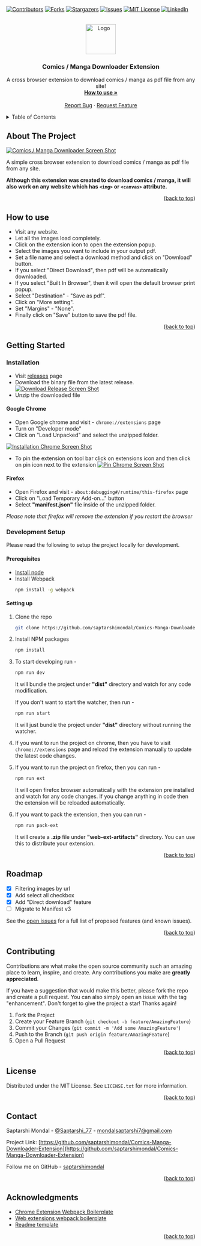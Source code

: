 <div id="top"></div>
<!--
*** Thanks for checking out the Best-README-Template. If you have a suggestion
*** that would make this better, please fork the repo and create a pull request
*** or simply open an issue with the tag "enhancement".
*** Don't forget to give the project a star!
*** Thanks again! Now go create something AMAZING! :D
-->



<!-- PROJECT SHIELDS -->
<!--
*** I'm using markdown "reference style" links for readability.
*** Reference links are enclosed in brackets [ ] instead of parentheses ( ).
*** See the bottom of this document for the declaration of the reference variables
*** for contributors-url, forks-url, etc. This is an optional, concise syntax you may use.
*** https://www.markdownguide.org/basic-syntax/#reference-style-links
-->
[![Contributors][contributors-shield]][contributors-url]
[![Forks][forks-shield]][forks-url]
[![Stargazers][stars-shield]][stars-url]
[![Issues][issues-shield]][issues-url]
[![MIT License][license-shield]][license-url]
[![LinkedIn][linkedin-shield]][linkedin-url]



<!-- PROJECT LOGO -->
<br />
<div align="center">
  <a href="https://github.com/saptarshimondal/Comics-Manga-Downloader-Extension">
    <img src="images/logo.png" alt="Logo" width="80" height="80">
  </a>

  <h3 align="center">Comics / Manga Downloader Extension</h3>

  <p align="center">
    A cross browser extension to download comics / manga as pdf file from any site!
    <br />
    <a href="#how-to-use"><strong>How to use »</strong></a>
    <br />
    <br />
    <!-- <a href="https://github.com/saptarshimondal/Comics-Manga-Downloader-Extension">View Demo</a> -->
    <!-- · -->
    <a href="https://github.com/saptarshimondal/Comics-Manga-Downloader-Extension/issues">Report Bug</a>
    ·
    <a href="https://github.com/saptarshimondal/Comics-Manga-Downloader-Extension/issues">Request Feature</a>
  </p>
</div>



<!-- TABLE OF CONTENTS -->
<details>
  <summary>Table of Contents</summary>
  <ol>
    <li>
      <a href="#about-the-project">About The Project</a>
    </li>
    <li>
      <a href="#how-to-use">How To Use</a>
    </li>
    <li>
      <a href="#getting-started">Getting Started</a>
      <ul>
      	<li><a href="#installation">Installation</a>
      		<ul>
      			<li><a href="#google-chrome">Google Chrome</a></li>
      			<li><a href="#firefox">Firefox</a></li>
      		</ul>
      	</li>
        <li><a href="#development-setup">Development Setup</a>
        	<ul>
      			<li><a href="#prerequisites">Prerequisites</a></li>
      			<li><a href="#setting-up">Setting up</a></li>
      		</ul>
        </li>
      </ul>
    </li>
    <li><a href="#roadmap">Roadmap</a></li>
    <li><a href="#contributing">Contributing</a></li>
    <li><a href="#license">License</a></li>
    <li><a href="#contact">Contact</a></li>
    <li><a href="#acknowledgments">Acknowledgments</a></li>
  </ol>
</details>



<!-- ABOUT THE PROJECT -->
## About The Project

[![Comics / Manga Downloader Screen Shot][product-screenshot]](https://github.com/saptarshimondal/Comics-Manga-Downloader-Extension) 

A simple cross browser extension to download comics / manga as pdf file from any site.

**Although this extension was created to download comics / manga, it will also work on any website which has `<img>` or `<canvas>` attribute.**

<p align="right">(<a href="#top">back to top</a>)</p>

<!-- HOW TO USE -->
## How to use
* Visit any website.
* Let all the images load completely.
* Click on the extension icon to open the extension popup.
* Select the images you want to include in your output pdf.
* Set a file name and select a download method and click on "Download" button.
* If you select "Direct Download", then pdf will be automatically downloaded.
* If you select "Built In Browser", then it will open the default browser print popup.
* Select "Destination" - "Save as pdf".
* Click on "More setting".
* Set "Margins" - "None".
* Finally click on "Save" button to save the pdf file.

<p align="right">(<a href="#top">back to top</a>)</p>


<!-- GETTING STARTED -->
## Getting Started

### Installation

* Visit [releases](https://github.com/saptarshimondal/Comics-Manga-Downloader-Extension/releases) page
* Download the binary file from the latest release.
[![Download Release Screen Shot][release-screenshot]](https://github.com/saptarshimondal/Comics-Manga-Downloader-Extension/releases)
* Unzip the downloaded file

#### Google Chrome

* Open Google chrome and visit - `chrome://extensions` page
* Turn on "Developer mode"
* Click on "Load Unpacked" and select the unzipped folder. 

[![Installation Chrome Screen Shot][installation-chrome-screenshot]](https://github.com/saptarshimondal/Comics-Manga-Downloader-Extension)

* To pin the extension on tool bar click on extensions icon and then click on pin icon next to the extension
[![Pin Chrome Screen Shot][pin-chrome-screenshot]](https://github.com/saptarshimondal/Comics-Manga-Downloader-Extension)


#### Firefox

* Open Firefox and visit - `about:debugging#/runtime/this-firefox` page
* Click on "Load Temporary Add-on..." button
* Select **"manifest.json"** file inside of the unzipped folder.

_Please note that firefox will remove the extension if you restart the browser_


### Development Setup

Please read the following to setup the project locally for development.

#### Prerequisites

* [Install node](https://nodejs.org/en/download/)
* Install Webpack
	```sh
	npm install -g webpack
	```

#### Setting up

1. Clone the repo
   ```sh
   git clone https://github.com/saptarshimondal/Comics-Manga-Downloader-Extension.git
   ```

2. Install NPM packages
   ```sh
   npm install
   ```

3. To start developing run -
   ```sh
   npm run dev
   ```
   It will bundle the project under **"dist"** directory and watch for any code modification.

   If you don't want to start the watcher, then run - 
   ```sh
   npm run start
   ```
   It will just bundle the project under **"dist"** directory without running the watcher.

4. If you want to run the project on chrome, then you have to visit `chrome://extensions` page and reload the extension manually to update the latest code changes.

5. If you want to run the project on firefox, then you can run -
	```sh
	npm run ext
	``` 
	It will open firefox browser automatically with the extension pre installed and watch for any code changes. If you change anything in code then the extension will be reloaded automatically.

6. If you want to pack the extension, then you can run -
	```sh
	npm run pack-ext
	```
	It will create a **.zip** file under **"web-ext-artifacts"** directory. You can use this to distribute your extension.



<p align="right">(<a href="#top">back to top</a>)</p>



<!-- ROADMAP -->
## Roadmap

- [x] Filtering images by url
- [x] Add select all checkbox
- [x] Add "Direct download" feature
- [ ] Migrate to Manifest v3

See the [open issues](https://github.com/saptarshimondal/Comics-Manga-Downloader-Extension/issues) for a full list of proposed features (and known issues).

<p align="right">(<a href="#top">back to top</a>)</p>



<!-- CONTRIBUTING -->
## Contributing

Contributions are what make the open source community such an amazing place to learn, inspire, and create. Any contributions you make are **greatly appreciated**.

If you have a suggestion that would make this better, please fork the repo and create a pull request. You can also simply open an issue with the tag "enhancement".
Don't forget to give the project a star! Thanks again!

1. Fork the Project
2. Create your Feature Branch (`git checkout -b feature/AmazingFeature`)
3. Commit your Changes (`git commit -m 'Add some AmazingFeature'`)
4. Push to the Branch (`git push origin feature/AmazingFeature`)
5. Open a Pull Request

<p align="right">(<a href="#top">back to top</a>)</p>



<!-- LICENSE -->
## License

Distributed under the MIT License. See `LICENSE.txt` for more information.

<p align="right">(<a href="#top">back to top</a>)</p>



<!-- CONTACT -->
## Contact

Saptarshi Mondal - [@Saptarshi_77](https://twitter.com/Saptarshi_77) - mondalsaptarshi7@gmail.com

Project Link: [https://github.com/saptarshimondal/Comics-Manga-Downloader-Extension](https://github.com/saptarshimondal/Comics-Manga-Downloader-Extension)

Follow me on GitHub - [saptarshimondal](https://github.com/saptarshimondal)

<p align="right">(<a href="#top">back to top</a>)</p>



<!-- ACKNOWLEDGMENTS -->
## Acknowledgments

* [Chrome Extension Webpack Boilerplate](https://github.com/samuelsimoes/chrome-extension-webpack-boilerplate)
* [Web extensions webpack boilerplate](https://github.com/fstanis/webextensions-webpack-boilerplate)
* [Readme template](https://github.com/othneildrew/Best-README-Template)

<p align="right">(<a href="#top">back to top</a>)</p>



<!-- MARKDOWN LINKS & IMAGES -->
<!-- https://www.markdownguide.org/basic-syntax/#reference-style-links -->
[contributors-shield]: https://img.shields.io/github/contributors/saptarshimondal/Comics-Manga-Downloader-Extension?style=for-the-badge
[contributors-url]: https://github.com/saptarshimondal/Comics-Manga-Downloader-Extension/graphs/contributors
[forks-shield]: https://img.shields.io/github/forks/saptarshimondal/Comics-Manga-Downloader-Extension?style=for-the-badge
[forks-url]: https://github.com/saptarshimondal/Comics-Manga-Downloader-Extension/network/members
[stars-shield]: https://img.shields.io/github/stars/saptarshimondal/Comics-Manga-Downloader-Extension?style=for-the-badge
[stars-url]: https://github.com/saptarshimondal/Comics-Manga-Downloader-Extension/stargazers
[issues-shield]: https://img.shields.io/github/issues/saptarshimondal/Comics-Manga-Downloader-Extension?style=for-the-badge
[issues-url]: https://github.com/saptarshimondal/Comics-Manga-Downloader-Extension/issues
[license-shield]: https://img.shields.io/github/license/saptarshimondal/Comics-Manga-Downloader-Extension?style=for-the-badge
[license-url]: https://github.com/saptarshimondal/Comics-Manga-Downloader-Extension/blob/master/LICENSE.txt
[linkedin-shield]: https://img.shields.io/badge/-LinkedIn-black.svg?style=for-the-badge&logo=linkedin&colorB=555
[linkedin-url]: https://linkedin.com/in/saptarshi-mondal-732986126
[product-screenshot]: images/screenshot.jpg
[release-screenshot]: images/release.png
[installation-chrome-screenshot]: images/installation-chrome.gif
[pin-chrome-screenshot]: images/pin-chrome.gif
